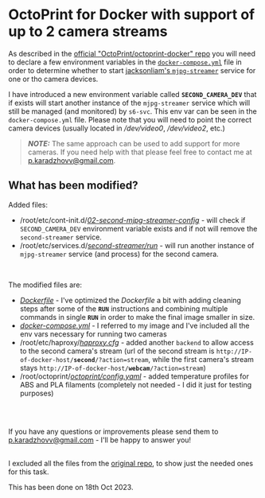 # OctoPrint for Docker with support of up to 2 camera streams 
As described in the [official "OctoPrint/octoprint-docker" repo](https://github.com/OctoPrint/octoprint-docker) you will need to declare a few environment variables in the [`docker-compose.yml`](docker-compose.yml) file in order to determine whether to start [jacksonliam's `mjpg-streamer`](https://github.com/jacksonliam/mjpg-streamer) service for one or tho camera devices.


I have introduced a new environment variable called **`SECOND_CAMERA_DEV`** that if exists will start another instance of the `mjpg-streamer` service which will still be managed (and monitored) by `s6-svc`. This env var can be seen in the ```docker-compose.yml``` file. Please note that you will need to point the correct camera devices (usually located in */dev/video0*, */dev/video2*, etc.)


> **_NOTE:_** The same approach can be used to add support for more cameras. If you need help with that please feel free to contact me at p.karadzhovv@gmail.com.

## What has been modified?
Added files:
* /root/etc/cont-init.d/[*02-second-mjpg-streamer-config*](root/etc/cont-init.d/02-second-mjpg-streamer-config) - will check if `SECOND_CAMERA_DEV` environment variable exists and if not will remove the `second-streamer` service.
* /root/etc/services.d/[*second-streamer/run*](root/etc/services.d/second-streamer/run) - will run another instance of `mjpg-streamer` service (and process) for the second camera.

</br>

The modified files are:
* [*Dockerfile*](Dockerfile) - I've optimized the *Dockerfile* a bit with adding cleaning steps after some of the **```RUN```** instructions and combining multiple commands in single **```RUN```** in order to make the final image smaller in size.
* [*docker-compose.yml*](docker-compose.yml) - I referred to my image and I've included all the env vars necessary for running two cameras
* /root/etc/haproxy/[*haproxy.cfg*](root/etc/haproxy/haproxy.cfg) - added another `backend` to allow access to the second camera's stream (url of the second stream is `http://IP-of-docker-host/`**`second`**`/?action=stream`, while the first camera's stream stays `http://IP-of-docker-host/`**`webcam`**`/?action=stream`)
* /root/octoprint/[*octoprint/config.yaml*](root/octoprint/octoprint/config.yaml) - added temperature profiles for ABS and PLA filaments (completely not needed - I did it just for testing purposes)

</br>

##
If you have any questions or improvements please send them to p.karadzhovv@gmail.com - I'll be happy to answer you!

##
I  excluded all the files from the [original repo](https://github.com/OctoPrint/octoprint-docker), to show just the needed ones for this task.

This has been done on 18th Oct 2023.
